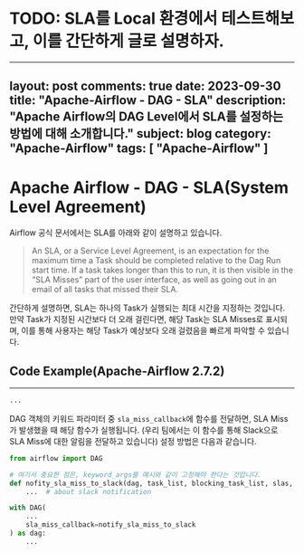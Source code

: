 # TODO: SLA를 Local 환경에서 테스트해보고, 이를 간단하게 글로 설명하자.
---
layout: post
comments: true
date: 2023-09-30
title: "Apache-Airflow - DAG - SLA"
description: "Apache Airflow의 DAG Level에서 SLA를 설정하는 방법에 대해 소개합니다."
subject: blog
category: "Apache-Airflow"
tags: [ "Apache-Airflow" ]
---
# Apache Airflow - DAG - SLA(System Level Agreement)
 
Airflow 공식 문서에서는 SLA를 아래와 같이 설명하고 있습니다.
> An SLA, or a Service Level Agreement, is an expectation for the maximum time a Task should be completed relative to the Dag Run start time. If a task takes longer than this to run, it is then visible in the “SLA Misses” part of the user interface, as well as going out in an email of all tasks that missed their SLA.
 
간단하게 설명하면, SLA는 하나의 Task가 실행되는 최대 시간을 지정하는 것입니다. 만약 Task가 지정된 시간보다 더 오래 걸린다면, 해당 Task는 SLA Misses로 표시되며, 이를 통해 사용자는 해당 Task가 예상보다 오래 걸렸음을 빠르게 파악할 수 있습니다.
 
## Code Example(Apache-Airflow 2.7.2)
---
```python
...
```
 
DAG 객체의 키워드 파라미터 중 `sla_miss_callback`에 함수를 전달하면, SLA Miss가 발생했을 때 해당 함수가 실행됩니다. (우리 팀에서는 이 함수를 통해 Slack으로 SLA Miss에 대한 알림을 전달하고 있습니다)
설정 방법은 다음과 같습니다.
 
```python
from airflow import DAG

# 여기서 중요한 점은, keyword_args를 예시와 같이 고정해야 한다는 것입니다.
def nofity_sla_miss_to_slack(dag, task_list, blocking_task_list, slas, blocking_tis):
    ...  # about slack notification

with DAG(
    ...
    sla_miss_callback=notify_sla_miss_to_slack
) as dag:
    ...
```

